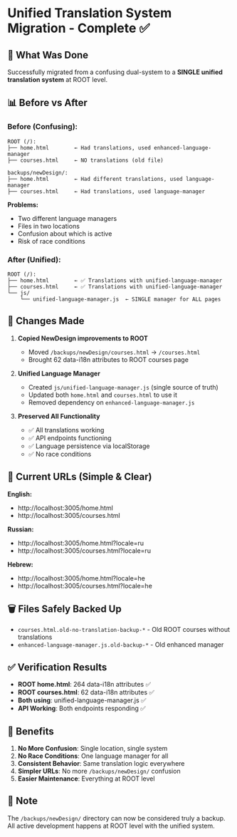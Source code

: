 # Unified Translation System Migration - Complete ✅

## 🎯 What Was Done

Successfully migrated from a confusing dual-system to a **SINGLE unified translation system** at ROOT level.

## 📊 Before vs After

### Before (Confusing):
```
ROOT (/):
├── home.html        ← Had translations, used enhanced-language-manager
├── courses.html     ← NO translations (old file)

backups/newDesign/:
├── home.html        ← Had different translations, used language-manager
├── courses.html     ← Had translations, used language-manager
```

**Problems:**
- Two different language managers
- Files in two locations
- Confusion about which is active
- Risk of race conditions

### After (Unified):
```
ROOT (/):
├── home.html        ← ✅ Translations with unified-language-manager
├── courses.html     ← ✅ Translations with unified-language-manager
└── js/
    └── unified-language-manager.js  ← SINGLE manager for ALL pages
```

## 🔧 Changes Made

1. **Copied NewDesign improvements to ROOT**
   - Moved `/backups/newDesign/courses.html` → `/courses.html`
   - Brought 62 data-i18n attributes to ROOT courses page

2. **Unified Language Manager**
   - Created `js/unified-language-manager.js` (single source of truth)
   - Updated both `home.html` and `courses.html` to use it
   - Removed dependency on `enhanced-language-manager.js`

3. **Preserved All Functionality**
   - ✅ All translations working
   - ✅ API endpoints functioning
   - ✅ Language persistence via localStorage
   - ✅ No race conditions

## 📍 Current URLs (Simple & Clear)

**English:**
- http://localhost:3005/home.html
- http://localhost:3005/courses.html

**Russian:**
- http://localhost:3005/home.html?locale=ru
- http://localhost:3005/courses.html?locale=ru

**Hebrew:**
- http://localhost:3005/home.html?locale=he
- http://localhost:3005/courses.html?locale=he

## 🗑️ Files Safely Backed Up

- `courses.html.old-no-translation-backup-*` - Old ROOT courses without translations
- `enhanced-language-manager.js.old-backup-*` - Old enhanced manager

## ✅ Verification Results

- **ROOT home.html**: 264 data-i18n attributes ✅
- **ROOT courses.html**: 62 data-i18n attributes ✅
- **Both using**: unified-language-manager.js ✅
- **API Working**: Both endpoints responding ✅

## 🎉 Benefits

1. **No More Confusion**: Single location, single system
2. **No Race Conditions**: One language manager for all
3. **Consistent Behavior**: Same translation logic everywhere
4. **Simpler URLs**: No more `/backups/newDesign/` confusion
5. **Easier Maintenance**: Everything at ROOT level

## 📝 Note

The `/backups/newDesign/` directory can now be considered truly a backup. All active development happens at ROOT level with the unified system.